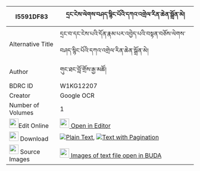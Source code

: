 |I5591DF83|དྲང་ངེས་ལེགས་བཤད་སྙིང་པོའི་དཀའ་འགྲེལ་རིན་ཆེན་སྒྲོན་མེ། 
| --- | --- 
|Alternative Title |དྲང་བ་དང་ངེས་པའི་དོན་རྣམ་པར་འབྱེད་པའི་བསྟན་བཅོས་ལེགས་བཤད་སྙིང་པོའི་དཀའ་འགྲེལ་རིན་ཆེན་སྒྲོན་མེ།
|Author| གུང་ཐང་བློ་གྲོས་རྒྱ་མཚོ།
|BDRC ID | W1KG12207
|Creator | Google OCR
|Number of Volumes| 1
|<img width="25" src="https://img.icons8.com/color/25/000000/edit-property.png">Edit Online| [<img width="25" src="https://avatars.githubusercontent.com/u/45091458?s=200&v=4"> Open in Editor](http://editor.openpecha.org/I5591DF83)
|<img width="25" src="https://img.icons8.com/fluent/48/000000/download-2.png"/>  Download | [![](https://img.icons8.com/color/20/000000/txt.png)Plain Text](https://github.com/Openpecha/I5591DF83/releases/download/v1/drang_ngelek_she_nyingpo_i_kan_plain_I5591DF83.zip), [![](https://img.icons8.com/color/20/000000/txt.png)Text with Pagination](https://github.com/Openpecha/I5591DF83/releases/download/v1/drang_ngelek_she_nyingpo_i_kan_pages_I5591DF83.zip)
|<img width="25" src="https://img.icons8.com/plasticine/100/000000/pictures-folder.png"/>  Source Images | [<img width="25" src="https://library.bdrc.io/icons/BUDA-small.svg"> Images of text file open in BUDA](https://library.bdrc.io/show/bdr:W1KG12207)